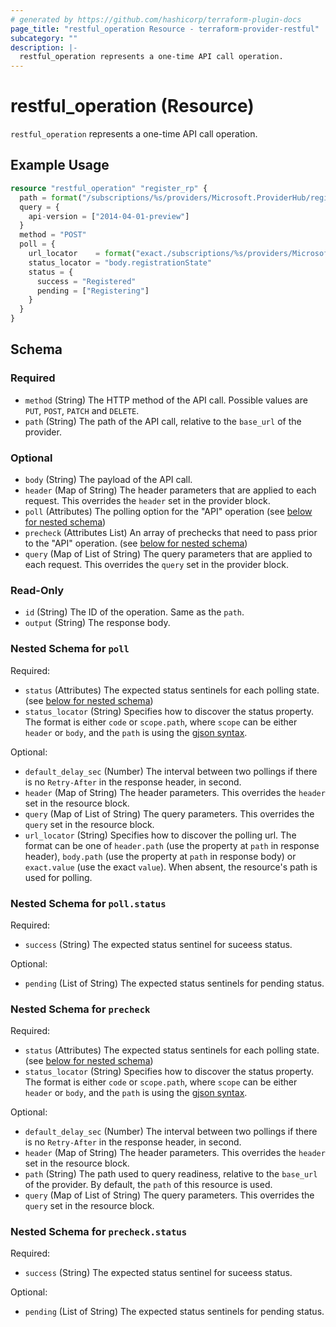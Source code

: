```yaml
---
# generated by https://github.com/hashicorp/terraform-plugin-docs
page_title: "restful_operation Resource - terraform-provider-restful"
subcategory: ""
description: |-
  restful_operation represents a one-time API call operation.
---
```


# restful_operation (Resource)

`restful_operation` represents a one-time API call operation.

## Example Usage

```terraform
resource "restful_operation" "register_rp" {
  path = format("/subscriptions/%s/providers/Microsoft.ProviderHub/register", var.subscription_id)
  query = {
    api-version = ["2014-04-01-preview"]
  }
  method = "POST"
  poll = {
    url_locator    = format("exact./subscriptions/%s/providers/Microsoft.ProviderHub?api-version=2014-04-01-preview", var.subscription_id)
    status_locator = "body.registrationState"
    status = {
      success = "Registered"
      pending = ["Registering"]
    }
  }
}
```

<!-- schema generated by tfplugindocs -->
## Schema

### Required

- `method` (String) The HTTP method of the API call. Possible values are `PUT`, `POST`, `PATCH` and `DELETE`.
- `path` (String) The path of the API call, relative to the `base_url` of the provider.

### Optional

- `body` (String) The payload of the API call.
- `header` (Map of String) The header parameters that are applied to each request. This overrides the `header` set in the provider block.
- `poll` (Attributes) The polling option for the "API" operation (see [below for nested schema](#nestedatt--poll))
- `precheck` (Attributes List) An array of prechecks that need to pass prior to the "API" operation. (see [below for nested schema](#nestedatt--precheck))
- `query` (Map of List of String) The query parameters that are applied to each request. This overrides the `query` set in the provider block.

### Read-Only

- `id` (String) The ID of the operation. Same as the `path`.
- `output` (String) The response body.

<a id="nestedatt--poll"></a>
### Nested Schema for `poll`

Required:

- `status` (Attributes) The expected status sentinels for each polling state. (see [below for nested schema](#nestedatt--poll--status))
- `status_locator` (String) Specifies how to discover the status property. The format is either `code` or `scope.path`, where `scope` can be either `header` or `body`, and the `path` is using the [gjson syntax](https://github.com/tidwall/gjson/blob/master/SYNTAX.md).

Optional:

- `default_delay_sec` (Number) The interval between two pollings if there is no `Retry-After` in the response header, in second.
- `header` (Map of String) The header parameters. This overrides the `header` set in the resource block.
- `query` (Map of List of String) The query parameters. This overrides the `query` set in the resource block.
- `url_locator` (String) Specifies how to discover the polling url. The format can be one of `header.path` (use the property at `path` in response header), `body.path` (use the property at `path` in response body) or `exact.value` (use the exact `value`). When absent, the resource's path is used for polling.

<a id="nestedatt--poll--status"></a>
### Nested Schema for `poll.status`

Required:

- `success` (String) The expected status sentinel for suceess status.

Optional:

- `pending` (List of String) The expected status sentinels for pending status.



<a id="nestedatt--precheck"></a>
### Nested Schema for `precheck`

Required:

- `status` (Attributes) The expected status sentinels for each polling state. (see [below for nested schema](#nestedatt--precheck--status))
- `status_locator` (String) Specifies how to discover the status property. The format is either `code` or `scope.path`, where `scope` can be either `header` or `body`, and the `path` is using the [gjson syntax](https://github.com/tidwall/gjson/blob/master/SYNTAX.md).

Optional:

- `default_delay_sec` (Number) The interval between two pollings if there is no `Retry-After` in the response header, in second.
- `header` (Map of String) The header parameters. This overrides the `header` set in the resource block.
- `path` (String) The path used to query readiness, relative to the `base_url` of the provider. By default, the `path` of this resource is used.
- `query` (Map of List of String) The query parameters. This overrides the `query` set in the resource block.

<a id="nestedatt--precheck--status"></a>
### Nested Schema for `precheck.status`

Required:

- `success` (String) The expected status sentinel for suceess status.

Optional:

- `pending` (List of String) The expected status sentinels for pending status.


